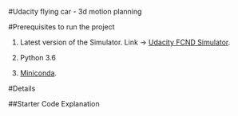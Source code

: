 #Udacity flying car - 3d motion planning

#Prerequisites to run the project

1. Latest version of the Simulator. Link -> [Udacity FCND Simulator](https://github.com/udacity/FCND-Simulator-Releases/releases).

2. Python 3.6

3. [Miniconda](https://conda.io/miniconda.html).

#Details



##Starter Code Explanation